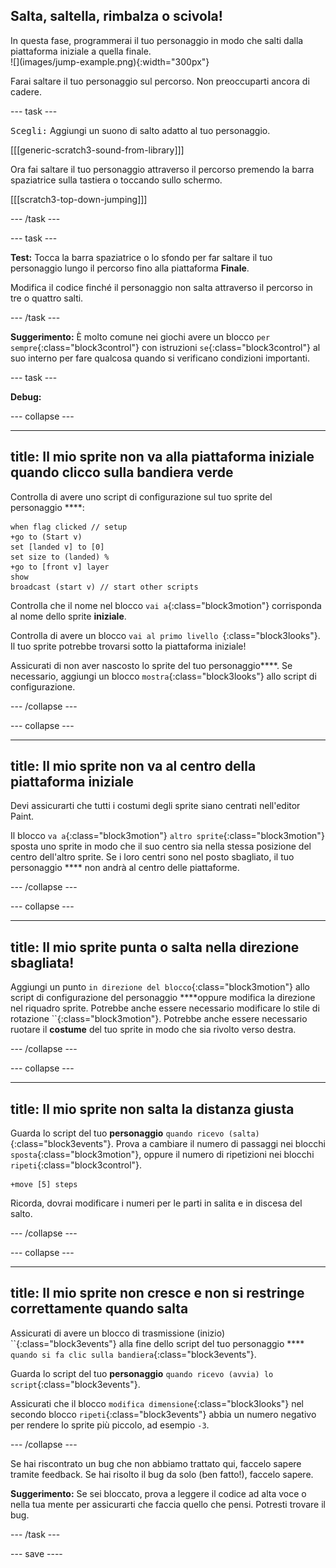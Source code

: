 ## Salta, saltella, rimbalza o scivola!

<div style="display: flex; flex-wrap: wrap">
<div style="flex-basis: 200px; flex-grow: 1; margin-right: 15px;">
In questa fase, programmerai il tuo personaggio in modo che salti dalla piattaforma iniziale a quella finale. 
</div>
<div>
![](images/jump-example.png){:width="300px"}
</div>
</div>

Farai saltare il tuo personaggio sul percorso. Non preoccuparti ancora di cadere.

--- task ---

<kbd>Scegli:</kbd> Aggiungi un suono di salto adatto al tuo personaggio.

[[[generic-scratch3-sound-from-library]]]

Ora fai saltare il tuo personaggio attraverso il percorso premendo la barra spaziatrice <kbd></kbd> sulla tastiera o toccando sullo schermo.

[[[scratch3-top-down-jumping]]]

--- /task ---

--- task ---

**Test:** Tocca la barra spaziatrice <kbd></kbd> o lo sfondo per far saltare il tuo personaggio lungo il percorso fino alla piattaforma **Finale**.

Modifica il codice finché il personaggio non salta attraverso il percorso in tre o quattro salti.

--- /task ---

**Suggerimento:** È molto comune nei giochi avere un blocco `per sempre`{:class="block3control"} con istruzioni `se`{:class="block3control"} al suo interno per fare qualcosa quando si verificano condizioni importanti.

--- task ---

**Debug:**

--- collapse ---

---
title: Il mio sprite non va alla piattaforma iniziale quando clicco sulla bandiera verde
---

Controlla di avere uno script di configurazione sul tuo sprite del personaggio ****:


```blocks3
when flag clicked // setup
+go to (Start v)
set [landed v] to [0]
set size to (landed) %
+go to [front v] layer
show
broadcast (start v) // start other scripts
```

Controlla che il nome nel blocco `vai a`{:class="block3motion"} corrisponda al nome dello sprite **iniziale**.

Controlla di avere un blocco `vai al primo livello `{:class="block3looks"}. Il tuo sprite potrebbe trovarsi sotto la piattaforma iniziale!

Assicurati di non aver nascosto lo sprite del tuo personaggio****. Se necessario, aggiungi un blocco `mostra`{:class="block3looks"} allo script di configurazione.


--- /collapse ---

--- collapse ---

---
title: Il mio sprite non va al centro della piattaforma iniziale
---

Devi assicurarti che tutti i costumi degli sprite siano centrati nell'editor Paint.

Il blocco `va a`{:class="block3motion"} `altro sprite`{:class="block3motion"} sposta uno sprite in modo che il suo centro sia nella stessa posizione del centro dell'altro sprite. Se i loro centri sono nel posto sbagliato, il tuo personaggio **** non andrà al centro delle piattaforme.

--- /collapse ---

--- collapse ---

---
title: Il mio sprite punta o salta nella direzione sbagliata!
---

Aggiungi un punto `in direzione del blocco`{:class="block3motion"} allo script di configurazione del personaggio ****oppure modifica la direzione nel riquadro sprite. Potrebbe anche essere necessario modificare lo stile di rotazione ``{:class="block3motion"}. Potrebbe anche essere necessario ruotare il  **costume** del tuo sprite in modo che sia rivolto verso destra.

--- /collapse ---

--- collapse ---

---
title: Il mio sprite non salta la distanza giusta
---

Guarda lo script del tuo **personaggio** `quando ricevo (salta)`{:class="block3events"}. Prova a cambiare il numero di passaggi nei blocchi `sposta`{:class="block3motion"}, oppure il numero di ripetizioni nei blocchi `ripeti`{:class="block3control"}.

```blocks3
+move [5] steps
```

Ricorda, dovrai modificare i numeri per le parti in salita e in discesa del salto.

--- /collapse ---

--- collapse ---

---
title: Il mio sprite non cresce e non si restringe correttamente quando salta
---

Assicurati di avere un blocco di trasmissione (inizio) ``{:class="block3events"} alla fine dello script del tuo personaggio **** `quando si fa clic sulla bandiera`{:class="block3events"}.

Guarda lo script del tuo **personaggio** `quando ricevo (avvia) lo script`{:class="block3events"}.

Assicurati che il blocco `modifica dimensione`{:class="block3looks"} nel secondo blocco `ripeti`{:class="block3events"} abbia un numero negativo per rendere lo sprite più piccolo, ad esempio `-3`.

--- /collapse ---

Se hai riscontrato un bug che non abbiamo trattato qui, faccelo sapere tramite feedback. Se hai risolto il bug da solo (ben fatto!), faccelo sapere.

**Suggerimento:** Se sei bloccato, prova a leggere il codice ad alta voce o nella tua mente per assicurarti che faccia quello che pensi. Potresti trovare il bug.

--- /task ---

--- save ----
